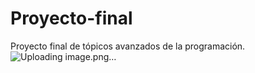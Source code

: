 # Proyecto-final
Proyecto final de tópicos avanzados de la programación.  
![Uploading image.png…]()
